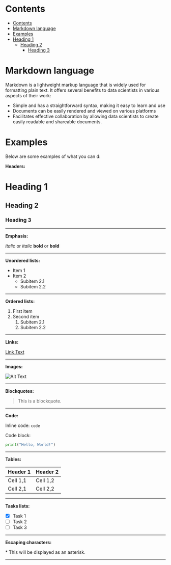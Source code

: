 Contents
==
- [Contents](#contents)
- [Markdown language](#markdown-language)
- [Examples](#examples)
- [Heading 1](#heading-1)
  - [Heading 2](#heading-2)
    - [Heading 3](#heading-3)

<!--intro-start-->
# Markdown language
Markdown is a lightweight markup language that is widely used for formatting plain text. It offers several benefits to data scientists in various aspects of their work:
- Simple and has a straightforward syntax, making it easy to learn and use
- Documents can be easily rendered and viewed on various platforms
- Facilitates effective collaboration by allowing data scientists to create easily readable and shareable documents. 

# Examples
Below are some examples of what you can d:

**Headers:**

# Heading 1
## Heading 2
### Heading 3

----------------

**Emphasis:**

*italic* or _italic_
**bold** or __bold__

----------------------

**Unordered lists:**

- Item 1
- Item 2
  - Subitem 2.1
  - Subitem 2.2

----------------------

**Ordered lists:**

1. First item
2. Second item
   1. Subitem 2.1
   2. Subitem 2.2


----------------------

**Links:**

[Link Text](http://www.example.com)

----------------------

**Images:**

![Alt Text](image-url.jpg)

----------------------

**Blockquotes:**

> This is a blockquote.


----------------------

**Code:**

Inline code: `code`

Code block:

```python
print("Hello, World!")
```

----------------------

**Tables:**

| Header 1 | Header 2 |
| ---------|----------|
| Cell 1,1  | Cell 1,2  |
| Cell 2,1  | Cell 2,2  |


----------------------

**Tasks lists:**

- [x] Task 1
- [ ] Task 2
- [ ] Task 3

----------------------

**Escaping characters:**

\* This will be displayed as an asterisk.

----------------------

<!--intro-end-->
